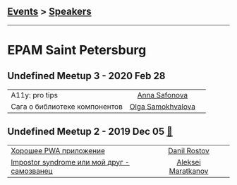 ## [Events](../README.md) > [Speakers](../speakers.md)
---

# EPAM Saint Petersburg

## Undefined Meetup 3 - 2020 Feb 28 
| | | |
| --- | :---: | --- |
| A11y: pro tips  |  [Anna Safonova](../../speakers/Anna%20Safonova.md)  |    |
| Сага о библиотеке компонентов  |  [Olga Samokhvalova](../../speakers/Olga%20Samokhvalova.md)  |    |
## Undefined Meetup 2 - 2019 Dec 05 [:movie_camera:](https://www.youtube.com/watch?v=XcbnioSUI3k)
| | | |
| --- | :---: | --- |
| [Хорошее PWA приложение](https://www.youtube.com/watch?v=XcbnioSUI3k)  |  [Danil Rostov](../../speakers/Danil%20Rostov.md)  |    |
| [Impostor syndrome или мой друг - самозванец](https://www.youtube.com/watch?v=XcbnioSUI3k)  |  [Aleksei Maratkanov](../../speakers/Aleksei%20Maratkanov.md)  |    |
